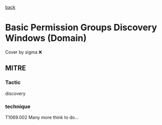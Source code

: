 [back](../index.md)
# Basic Permission Groups Discovery Windows (Domain)
Cover by sigma :x: 
## MITRE
### Tactic
discovery
### technique
T1069.002
Many more think to do...